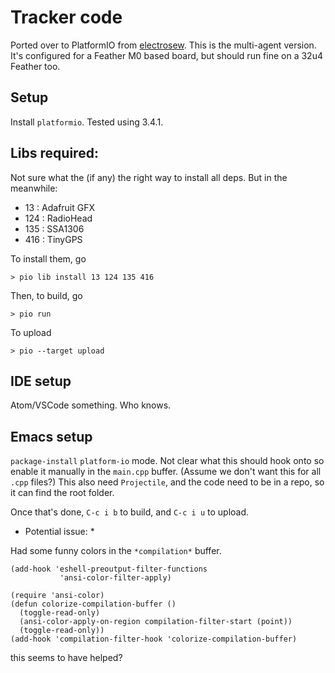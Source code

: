 # Tracker code

Ported over to PlatformIO from [electrosew](https://github.com/mrgriscom/electrosew/blob/master/feather_send/feather_send.ino). This is the multi-agent version. It's configured for a Feather M0 based board, but should run fine on a 32u4 Feather too.

## Setup

Install `platformio`. Tested using 3.4.1.

## Libs required:

Not sure what the (if any) the right way to install all deps. But
in the meanwhile:

- 13 : Adafruit GFX
- 124 : RadioHead
- 135 : SSA1306
- 416 : TinyGPS

To install them, go

    > pio lib install 13 124 135 416

Then, to build, go

    > pio run

To upload

    > pio --target upload

## IDE setup

Atom/VSCode something. Who knows.

## Emacs setup

`package-install` `platform-io` mode. Not clear what this should hook onto
so enable it manually in the `main.cpp` buffer. (Assume we don't want
this for all `.cpp` files?) This also need `Projectile`, and the code
need to be in a repo, so it can find the root folder.

Once that's done, `C-c i b` to build, and `C-c i u` to upload.

* Potential issue: *

Had some funny colors in the `*compilation*` buffer.

````elisp
(add-hook 'eshell-preoutput-filter-functions
           'ansi-color-filter-apply)

(require 'ansi-color)
(defun colorize-compilation-buffer ()
  (toggle-read-only)
  (ansi-color-apply-on-region compilation-filter-start (point))
  (toggle-read-only))
(add-hook 'compilation-filter-hook 'colorize-compilation-buffer)
````

this seems to have helped?
